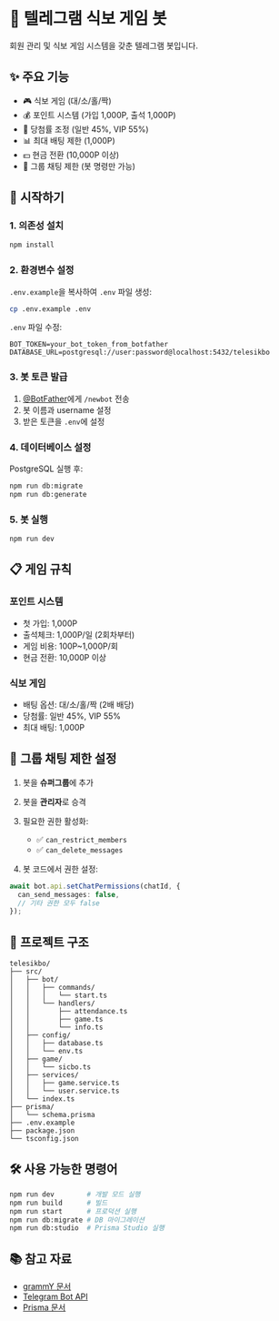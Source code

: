 # 🎲 텔레그램 식보 게임 봇

회원 관리 및 식보 게임 시스템을 갖춘 텔레그램 봇입니다.

## ✨ 주요 기능

- 🎮 식보 게임 (대/소/홀/짝)
- 💰 포인트 시스템 (가입 1,000P, 출석 1,000P)
- 🎯 당첨률 조정 (일반 45%, VIP 55%)
- 📊 최대 배팅 제한 (1,000P)
- 💵 현금 전환 (10,000P 이상)
- 🚫 그룹 채팅 제한 (봇 명령만 가능)

## 🚀 시작하기

### 1. 의존성 설치

```bash
npm install
```

### 2. 환경변수 설정

`.env.example`을 복사하여 `.env` 파일 생성:

```bash
cp .env.example .env
```

`.env` 파일 수정:

```env
BOT_TOKEN=your_bot_token_from_botfather
DATABASE_URL=postgresql://user:password@localhost:5432/telesikbo
```

### 3. 봇 토큰 발급

1. [@BotFather](https://t.me/botfather)에게 `/newbot` 전송
2. 봇 이름과 username 설정
3. 받은 토큰을 `.env`에 설정

### 4. 데이터베이스 설정

PostgreSQL 실행 후:

```bash
npm run db:migrate
npm run db:generate
```

### 5. 봇 실행

```bash
npm run dev
```

## 📋 게임 규칙

### 포인트 시스템
- 첫 가입: 1,000P
- 출석체크: 1,000P/일 (2회차부터)
- 게임 비용: 100P~1,000P/회
- 현금 전환: 10,000P 이상

### 식보 게임
- 배팅 옵션: 대/소/홀/짝 (2배 배당)
- 당첨률: 일반 45%, VIP 55%
- 최대 배팅: 1,000P

## 🔐 그룹 채팅 제한 설정

1. 봇을 **슈퍼그룹**에 추가
2. 봇을 **관리자**로 승격
3. 필요한 권한 활성화:
   - ✅ `can_restrict_members`
   - ✅ `can_delete_messages`

4. 봇 코드에서 권한 설정:

```typescript
await bot.api.setChatPermissions(chatId, {
  can_send_messages: false,
  // 기타 권한 모두 false
});
```

## 📁 프로젝트 구조

```
telesikbo/
├── src/
│   ├── bot/
│   │   ├── commands/
│   │   │   └── start.ts
│   │   └── handlers/
│   │       ├── attendance.ts
│   │       ├── game.ts
│   │       └── info.ts
│   ├── config/
│   │   ├── database.ts
│   │   └── env.ts
│   ├── game/
│   │   └── sicbo.ts
│   ├── services/
│   │   ├── game.service.ts
│   │   └── user.service.ts
│   └── index.ts
├── prisma/
│   └── schema.prisma
├── .env.example
├── package.json
└── tsconfig.json
```

## 🛠️ 사용 가능한 명령어

```bash
npm run dev        # 개발 모드 실행
npm run build      # 빌드
npm run start      # 프로덕션 실행
npm run db:migrate # DB 마이그레이션
npm run db:studio  # Prisma Studio 실행
```

## 📚 참고 자료

- [grammY 문서](https://grammy.dev/)
- [Telegram Bot API](https://core.telegram.org/bots/api)
- [Prisma 문서](https://www.prisma.io/docs)